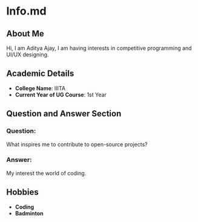 # Info.md

## About Me
Hi, I am Aditya Ajay, I am having interests in competitive programming and UI/UX designing.
## Academic Details
- **College Name**: IIITA
- **Current Year of UG Course**: 1st Year  

## Question and Answer Section
### Question:
What inspires me to contribute to open-source projects?
### Answer:
My interest the world of coding.

## Hobbies
- **Coding**
- **Badminton**

